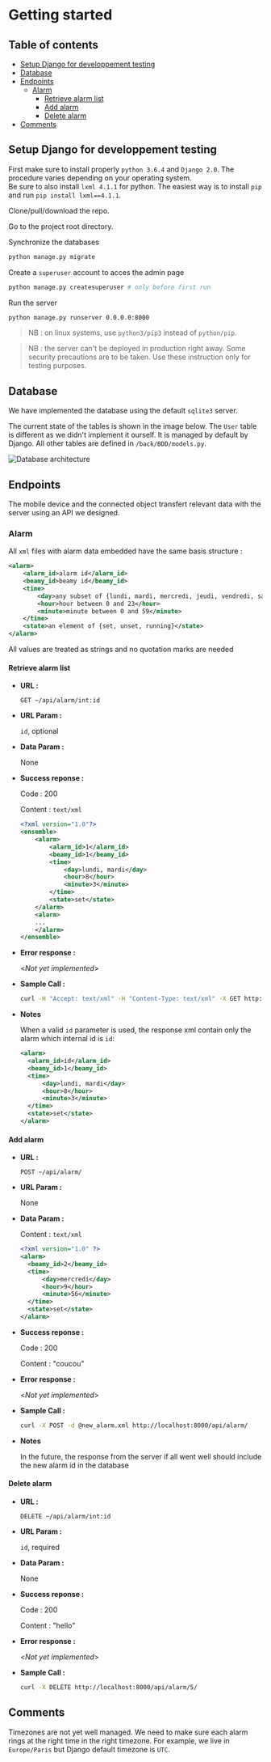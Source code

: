 # Getting started

## Table of contents

* [Setup Django for developpement testing](#setup-django-for-developpement-testing)
* [Database](#database)
* [Endpoints](#endpoints)
  * [Alarm](#alarm)
    * [Retrieve alarm list](#retrieve-alarm-list)
    * [Add alarm](#add-alarm)
    * [Delete alarm](#delete-alarm)
* [Comments](#comments)

## Setup Django for developpement testing

First make sure to install properly `python 3.6.4` and `Django 2.0`. The procedure varies depending on your operating system.<br>Be sure to also install `lxml 4.1.1` for python. The easiest way is to install `pip` and run `pip install lxml==4.1.1`.

Clone/pull/download the repo.

Go to the project root directory.

Synchronize the databases

```sh
python manage.py migrate
```

Create a `superuser` account to acces the admin page

```sh
python manage.py createsuperuser # only before first run
```

Run the server

```sh
python manage.py runserver 0.0.0.0:8000
```

> NB : on linux systems, use `python3/pip3` instead of `python/pip`.

> NB : the server can't be deployed in production right away. Some security precautions are to be taken. Use these instruction only for testing purposes.

## Database

We have implemented the database using the default `sqlite3` server.

The current state of the tables is shown in the image below. The `User` table is different as we didn't implement it ourself. It is managed by default by Django. All other tables are defined in `/back/BDD/models.py`.

![Database architecture](images/database.png)

## Endpoints

The mobile device and the connected object transfert relevant data with the server using an API we designed.

### Alarm

All `xml` files with alarm data embedded have the same basis structure :

```xml
<alarm>
	<alarm_id>alarm id</alarm_id>
	<beamy_id>beamy id</beamy_id>
	<time>
		<day>any subset of {lundi, mardi, mercredi, jeudi, vendredi, samedi, dimanche}</day>
		<hour>hour between 0 and 23</hour>
		<minute>minute between 0 and 59</minute>
	</time>
	<state>an element of {set, unset, running}</state>
</alarm>
```

All values are treated as strings and no quotation marks are needed

#### Retrieve alarm list

* **URL :**


  `GET ~/api/alarm/int:id`

* **URL Param :**

  `id`, optional

* **Data Param :**

  None


* **Success reponse :**

  Code : 200

  Content : `text/xml`

  ```xml
  <?xml version="1.0"?>
  <ensemble>
      <alarm>
          <alarm_id>1</alarm_id>
          <beamy_id>1</beamy_id>
          <time>
              <day>lundi, mardi</day>
              <hour>8</hour>
              <minute>3</minute>
          </time>
          <state>set</state>
      </alarm>
      <alarm>
      ...
      </alarm>
  </ensemble>
  ```

* **Error response :**

  <_Not yet implemented_>

* **Sample Call :**

  ```sh
  curl -H "Accept: text/xml" -H "Content-Type: text/xml" -X GET http://localhost:8000/api/alarm/7/
  ```

* **Notes**

  When a valid `id` parameter is used, the response xml contain only the alarm which internal id is `id`:

  ```xml
  <alarm>
  	<alarm_id>id</alarm_id>
  	<beamy_id>1</beamy_id>
  	<time>
  		<day>lundi, mardi</day>
  		<hour>8</hour>
  		<minute>3</minute>
  	</time>
  	<state>set</state>
  </alarm>
  ```


#### Add alarm

- **URL :**

  `POST ~/api/alarm/`

- **URL Param :**

  None

- **Data Param :**

  Content : `text/xml`

  ```xml
  <?xml version="1.0" ?> 
  <alarm>
  	<beamy_id>2</beamy_id>
  	<time>
  		<day>mercredi</day>
  		<hour>9</hour>
  		<minute>56</minute>
  	</time>
  	<state>set</state>
  </alarm>
  ```


- **Success reponse :**

  Code : 200

  Content :  "coucou"

- **Error response :**

  <_Not yet implemented_>

- **Sample Call :**

  ```sh
  curl -X POST -d @new_alarm.xml http://localhost:8000/api/alarm/
  ```

- **Notes**

  In the future, the response from the server if all went well should include the new alarm id in the database

#### Delete alarm

- **URL :**

  `DELETE ~/api/alarm/int:id`

- **URL Param :**

  `id`, required

- **Data Param :**

  None


- **Success reponse :**

  Code : 200

  Content :  "hello"

- **Error response :**

  <_Not yet implemented_>

- **Sample Call :**

  ```sh
  curl -X DELETE http://localhost:8000/api/alarm/5/
  ```

## Comments

Timezones are not yet well managed. We need to make sure each alarm rings at the right time in the right timezone.
For example, we live in `Europe/Paris` but Django default timezone is `UTC`.